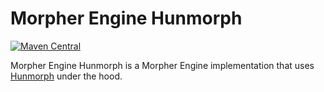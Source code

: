 # Morpher Engine Hunmorph

[![Maven Central](https://maven-badges.herokuapp.com/maven-central/com.github.szgabsz91/morpher-engine-hunmorph/badge.svg)](https://maven-badges.herokuapp.com/maven-central/com.github.szgabsz91/morpher-engine-hunmorph)

Morpher Engine Hunmorph is a Morpher Engine implementation that uses
[Hunmorph](http://mokk.bme.hu/en/resources/hunmorph) under the hood.
